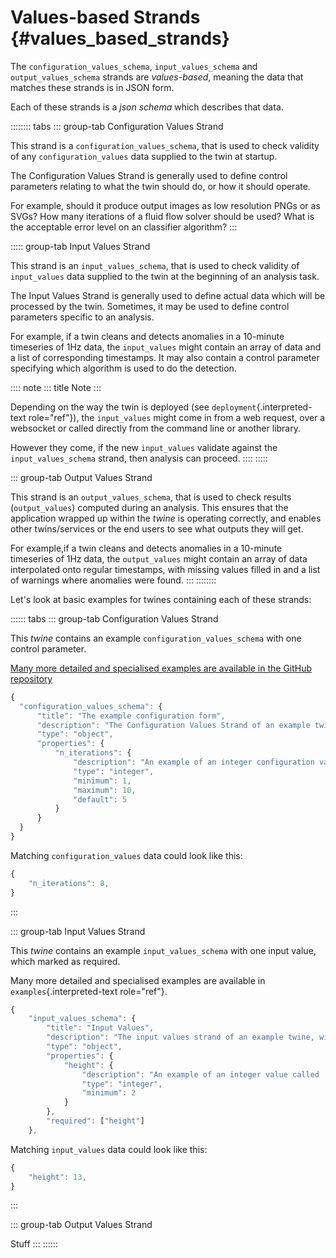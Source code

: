 # Values-based Strands {#values_based_strands}

The `configuration_values_schema`, `input_values_schema` and
`output_values_schema` strands are _values-based_, meaning the data that
matches these strands is in JSON form.

Each of these strands is a _json schema_ which describes that data.

:::::::: tabs
::: group-tab
Configuration Values Strand

This strand is a `configuration_values_schema`, that is used to check
validity of any `configuration_values` data supplied to the twin at
startup.

The Configuration Values Strand is generally used to define control
parameters relating to what the twin should do, or how it should
operate.

For example, should it produce output images as low resolution PNGs or
as SVGs? How many iterations of a fluid flow solver should be used? What
is the acceptable error level on an classifier algorithm?
:::

::::: group-tab
Input Values Strand

This strand is an `input_values_schema`, that is used to check validity
of `input_values` data supplied to the twin at the beginning of an
analysis task.

The Input Values Strand is generally used to define actual data which
will be processed by the twin. Sometimes, it may be used to define
control parameters specific to an analysis.

For example, if a twin cleans and detects anomalies in a 10-minute
timeseries of 1Hz data, the `input_values` might contain an array of
data and a list of corresponding timestamps. It may also contain a
control parameter specifying which algorithm is used to do the
detection.

:::: note
::: title
Note
:::

Depending on the way the twin is deployed (see
`deployment`{.interpreted-text role="ref"}), the `input_values` might
come in from a web request, over a websocket or called directly from the
command line or another library.

However they come, if the new `input_values` validate against the
`input_values_schema` strand, then analysis can proceed.
::::
:::::

::: group-tab
Output Values Strand

This strand is an `output_values_schema`, that is used to check results
(`output_values`) computed during an analysis. This ensures that the
application wrapped up within the _twine_ is operating correctly, and
enables other twins/services or the end users to see what outputs they
will get.

For example,if a twin cleans and detects anomalies in a 10-minute
timeseries of 1Hz data, the `output_values` might contain an array of
data interpolated onto regular timestamps, with missing values filled in
and a list of warnings where anomalies were found.
:::
::::::::

Let\'s look at basic examples for twines containing each of these
strands:

:::::: tabs
::: group-tab
Configuration Values Strand

This _twine_ contains an example `configuration_values_schema` with one
control parameter.

[Many more detailed and specialised examples are available in the GitHub
repository](https://github.com/octue/twined/tree/main/examples)

```javascript
{
  "configuration_values_schema": {
      "title": "The example configuration form",
      "description": "The Configuration Values Strand of an example twine",
      "type": "object",
      "properties": {
          "n_iterations": {
              "description": "An example of an integer configuration variable, called 'n_iterations'.",
              "type": "integer",
              "minimum": 1,
              "maximum": 10,
              "default": 5
          }
      }
  }
}
```

Matching `configuration_values` data could look like this:

```javascript
{
    "n_iterations": 8,
}
```

:::

::: group-tab
Input Values Strand

This _twine_ contains an example `input_values_schema` with one input
value, which marked as required.

Many more detailed and specialised examples are available in
`examples`{.interpreted-text role="ref"}.

```javascript
{
    "input_values_schema": {
        "title": "Input Values",
        "description": "The input values strand of an example twine, with a required height value",
        "type": "object",
        "properties": {
            "height": {
                "description": "An example of an integer value called 'height'",
                "type": "integer",
                "minimum": 2
            }
        },
        "required": ["height"]
    },
```

Matching `input_values` data could look like this:

```javascript
{
    "height": 13,
}
```

:::

::: group-tab
Output Values Strand

Stuff
:::
::::::
